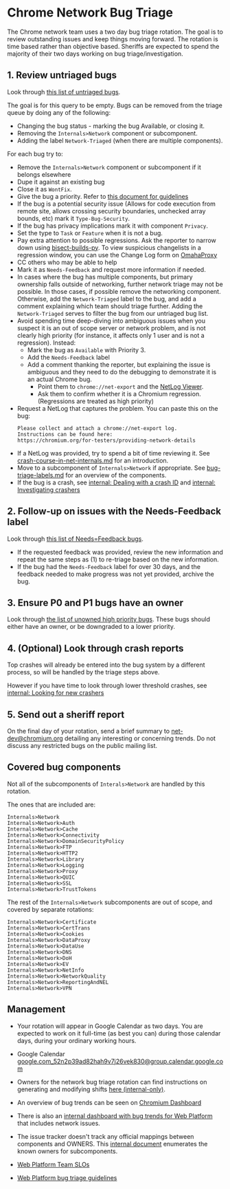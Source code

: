# Chrome Network Bug Triage

The Chrome network team uses a two day bug triage rotation. The goal is to
review outstanding issues and keep things moving forward. The rotation is time
based rather than objective based. Sheriffs are expected to spend the majority
of their two days working on bug triage/investigation.

## 1. Review untriaged bugs

Look through [this list of untriaged
bugs](https://bugs.chromium.org/p/chromium/issues/list?sort=pri%20-stars%20-opened&q=status%3Aunconfirmed%2Cuntriaged%20-Needs%3DFeedback%20-Label%3ANetwork-Triaged%20-has:NextAction%20component%3DInternals%3ENetwork%2CInternals%3ENetwork%3ECache%2CInternals%3ENetwork%3ESSL%2CInternals%3ENetwork%3EQUIC%2CInternals%3ENetwork%3EAuth%2CInternals%3ENetwork%3EHTTP2%2CInternals%3ENetwork%3EProxy%2CInternals%3ENetwork%3ELibrary%2CInternals%3ENetwork%3ELogging%2CInternals%3ENetwork%3EConnectivity%2CInternals%3ENetwork%3EDomainSecurityPolicy%2CInternals%3ENetwork%3ETrustTokens%2CInternals%3ENetwork%3EFTP).

The goal is for this query to be empty. Bugs can be removed from the triage queue
by doing any of the following:

* Changing the bug status - marking the bug Available, or closing it.
* Removing the `Internals>Network` component or subcomponent.
* Adding the label `Network-Triaged` (when there are multiple components).

For each bug try to:

* Remove the `Internals>Network` component or subcomponent if it belongs
  elsewhere
* Dupe it against an existing bug
* Close it as `WontFix`.
* Give the bug a priority. Refer to [this document for guidelines](https://docs.google.com/document/d/1JOtp1LS7suqTjMuv41jQFc7aCTR33zJKPoGjKpvVFCA)
* If the bug is a potential security issue (Allows for code execution from remote
  site, allows crossing security boundaries, unchecked array bounds, etc) mark
  it `Type-Bug-Security`.
* If the bug has privacy implications mark it with component `Privacy`.
* Set the type to `Task` or `Feature` when it is not a bug.
* Pay extra attention to possible regressions. Ask the reporter to narrow down using
  [bisect-builds-py](https://www.chromium.org/developers/bisect-builds-py). To
  view suspicious changelists in a regression window, you can use the Change Log
  form on [OmahaProxy](https://omahaproxy.appspot.com/)
* CC others who may be able to help
* Mark it as `Needs-Feedback` and request more information if needed.
* In cases where the bug has multiple components, but primary ownership falls
  outside of networking, further network triage may not be possible. In those
  cases, if possible remove the networking component. Otherwise, add the
  `Network-Triaged` label to the bug, and add a comment explaining which team
  should triage further. Adding the `Network-Triaged` serves to filter the
  bug from our untriaged bug list.
* Avoid spending time deep-diving into ambiguous issues when you suspect it is
  an out of scope server or network problem, and is not clearly high priority
  (for instance, it affects only 1 user and is not a regression).
  Instead:
  * Mark the bug as `Available` with Priority 3.
  * Add the `Needs-Feedback` label
  * Add a comment thanking the reporter, but explaining the issue is ambiguous
    and they need to do the debugging to demonstrate it is an actual Chrome bug.
    * Point them to `chrome://net-export` and the
      [NetLog Viewer](https://netlog-viewer.appspot.com/).
    * Ask them to confirm whether it is a Chromium regression. (Regressions are
      treated as high priority)
* Request a NetLog that captures the problem. You can paste this on the bug:
  ```
  Please collect and attach a chrome://net-export log.
  Instructions can be found here:
  https://chromium.org/for-testers/providing-network-details
  ```
* If a NetLog was provided, try to spend a bit of time reviewing it. See
  [crash-course-in-net-internals.md](crash-course-in-net-internals.md) for an
  introduction.
* Move to a subcomponent of `Internals>Network` if appropriate. See
  [bug-triage-labels.md](bug-triage-labels.md) for an overview of the components.
* If the bug is a crash, see [internal: Dealing with a crash
  ID](https://goto.google.com/network_triage_internal#dealing-with-a-crash-id)
and [internal: Investigating
crashers](https://goto.google.com/network_triage_internal#investigating-crashers)

## 2. Follow-up on issues with the Needs-Feedback label

Look through [this list of Needs=Feedback
bugs](https://bugs.chromium.org/p/chromium/issues/list?sort=-modified%20-modified&q=Needs%3DFeedback%20component%3DInternals%3ENetwork%2CInternals%3ENetwork%3ECache%2CInternals%3ENetwork%3ESSL%2CInternals%3ENetwork%3EQUIC%2CInternals%3ENetwork%3EAuth%2CInternals%3ENetwork%3EHTTP2%2CInternals%3ENetwork%3EProxy%2CInternals%3ENetwork%3ELibrary%2CInternals%3ENetwork%3ELogging%2CInternals%3ENetwork%3EConnectivity%2CInternals%3ENetwork%3EDomainSecurityPolicy%2CInternals%3ENetwork%3ETrustTokens%2CInternals%3ENetwork%3EFTP).

* If the requested feedback was provided, review the new information and repeat
  the same steps as (1) to re-triage based on the new information.
* If the bug had the `Needs-Feedback` label for over 30 days, and the
  feedback needed to make progress was not yet provided, archive the bug.

## 3. Ensure P0 and P1 bugs have an owner

Look through [the list of unowned high priority
bugs](https://bugs.chromium.org/p/chromium/issues/list?sort=pri%20-stars%20-opened&q=Pri%3A0%2C1%20-has%3Aowner%20-label%3ANetwork-Triaged%20component%3DInternals%3ENetwork%2CInternals%3ENetwork%3ECache%2CInternals%3ENetwork%3ESSL%2CInternals%3ENetwork%3EQUIC%2CInternals%3ENetwork%3EAuth%2CInternals%3ENetwork%3EHTTP2%2CInternals%3ENetwork%3EProxy%2CInternals%3ENetwork%3ELibrary%2CInternals%3ENetwork%3ELogging%2CInternals%3ENetwork%3EConnectivity%2CInternals%3ENetwork%3EDomainSecurityPolicy%2CInternals%3ENetwork%3ETrustTokens%2CInternals%3ENetwork%3EFTP).
These bugs should either have an owner, or be downgraded to a lower priority.

## 4. (Optional) Look through crash reports

Top crashes will already be entered into the bug system by a different process,
so will be handled by the triage steps above.

However if you have time to look through lower threshold crashes, see
[internal: Looking for new crashers](https://goto.google.com/network_triage_internal#looking-for-new-crashers)

## 5. Send out a sheriff report

On the final day of your rotation, send a brief summary to net-dev@chromium.org
detailing any interesting or concerning trends. Do not discuss any restricted
bugs on the public mailing list.

## Covered bug components

Not all of the subcomponents of `Interals>Network` are handled by this rotation.

The ones that are included are:

```
Internals>Network
Internals>Network>Auth
Internals>Network>Cache
Internals>Network>Connectivity
Internals>Network>DomainSecurityPolicy
Internals>Network>FTP
Internals>Network>HTTP2
Internals>Network>Library
Internals>Network>Logging
Internals>Network>Proxy
Internals>Network>QUIC
Internals>Network>SSL
Internals>Network>TrustTokens
```

The rest of the `Internals>Network` subcomponents are out of scope,
and covered by separate rotations:

```
Internals>Network>Certificate
Internals>Network>CertTrans
Internals>Network>Cookies
Internals>Network>DataProxy
Internals>Network>DataUse
Internals>Network>DNS
Internals>Network>DoH
Internals>Network>EV
Internals>Network>NetInfo
Internals>Network>NetworkQuality
Internals>Network>ReportingAndNEL
Internals>Network>VPN
```

## Management

* Your rotation will appear in Google Calendar as two days. You are expected to
  work on it full-time (as best you can) during those calendar days, during your
  ordinary working hours.

* Google Calendar [google.com_52n2p39ad82hah9v7j26vek830@group.calendar.google.com](https://calendar.google.com/calendar/embed?src=google.com_52n2p39ad82hah9v7j26vek830%40group.calendar.google.com&ctz=America%2FLos_Angeles)

* Owners for the network bug triage rotation can find instructions on
generating and modifying shifts
[here (internal-only)](https://goto.google.com/pflvb).

* An overview of bug trends can be seen on [Chromium
  Dashboard](https://chromiumdash.appspot.com/components/Internals/Network?project=Chromium)

* There is also an [internal dashboard with bug trends for Web
  Platform](https://goto.google.com/vufyq) that includes network issues.

* The issue tracker doesn't track any official mappings between components and
  OWNERS. This [internal document](https://goto.google.com/kojfj) enumerates
  the known owners for subcomponents.

* [Web Platform Team SLOs](https://docs.google.com/document/d/18ylPve6jd43m8B7Dil6xmS4G9MHL2_DhQon72je-O9o/edit)

* [Web Platform bug triage guidelines](https://docs.google.com/document/d/1JOtp1LS7suqTjMuv41jQFc7aCTR33zJKPoGjKpvVFCA)
